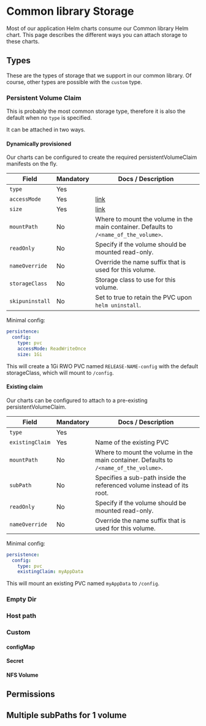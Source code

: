 # Common library Storage

Most of our application Helm charts consume our Common library Helm chart.
This page describes the different ways you can attach storage to these charts.

## Types

These are the types of storage that we support in our common library.
Of course, other types are possible with the `custom` type.

### Persistent Volume Claim

This is probably the most common storage type, therefore it is also the
default when no `type` is specified.

It can be attached in two ways.

#### Dynamically provisioned

Our charts can be configured to create the required persistentVolumeClaim
manifests on the fly.

| Field           | Mandatory | Docs / Description                                                                    |
| --------------- | --------- | ------------------------------------------------------------------------------------- |
| `type`          | Yes       |                                                                                       |
| `accessMode`    | Yes       | [link](https://kubernetes.io/docs/concepts/storage/persistent-volumes/#access-modes)  |
| `size`          | Yes       | [link](https://kubernetes.io/docs/concepts/storage/persistent-volumes/#resources)     |
| `mountPath`     | No        | Where to mount the volume in the main container. Defaults to `/<name_of_the_volume>`. |
| `readOnly`      | No        | Specify if the volume should be mounted read-only.                                    |
| `nameOverride`  | No        | Override the name suffix that is used for this volume.                                |
| `storageClass`  | No        | Storage class to use for this volume.                                                 |
| `skipuninstall` | No        | Set to true to retain the PVC upon `helm uninstall`.                                  |

Minimal config:

```yaml
persistence:
  config:
    type: pvc
    accessMode: ReadWriteOnce
    size: 1Gi
```

This will create a 1Gi RWO PVC named `RELEASE-NAME-config` with the default
storageClass, which will mount to `/config`.

#### Existing claim

Our charts can be configured to attach to a pre-existing persistentVolumeClaim.

| Field           | Mandatory | Docs / Description                                                                    |
| --------------- | --------- | ------------------------------------------------------------------------------------- |
| `type`          | Yes       |                                                                                       |
| `existingClaim` | Yes       | Name of the existing PVC                                                              |
| `mountPath`     | No        | Where to mount the volume in the main container. Defaults to `/<name_of_the_volume>`. |
| `subPath`       | No        | Specifies a sub-path inside the referenced volume instead of its root.                |
| `readOnly`      | No        | Specify if the volume should be mounted read-only.                                    |
| `nameOverride`  | No        | Override the name suffix that is used for this volume.                                |

Minimal config:

```yaml
persistence:
  config:
    type: pvc
    existingClaim: myAppData
```

This will mount an existing PVC named `myAppData` to `/config`.

### Empty Dir

### Host path

### Custom

#### configMap

#### Secret

#### NFS Volume

## Permissions

## Multiple subPaths for 1 volume
